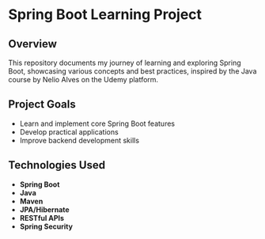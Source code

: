 # Spring Boot Learning Project

## Overview
This repository documents my journey of learning and exploring Spring Boot, showcasing various concepts and best practices, inspired by the Java course by Nelio Alves on the Udemy platform.

## Project Goals
- Learn and implement core Spring Boot features
- Develop practical applications
- Improve backend development skills

## Technologies Used
- <b>Spring Boot</b>
- <b>Java</b>
- <b>Maven</b>
- <b>JPA/Hibernate</b>
- <b>RESTful APIs</b>
- <b>Spring Security</b>

